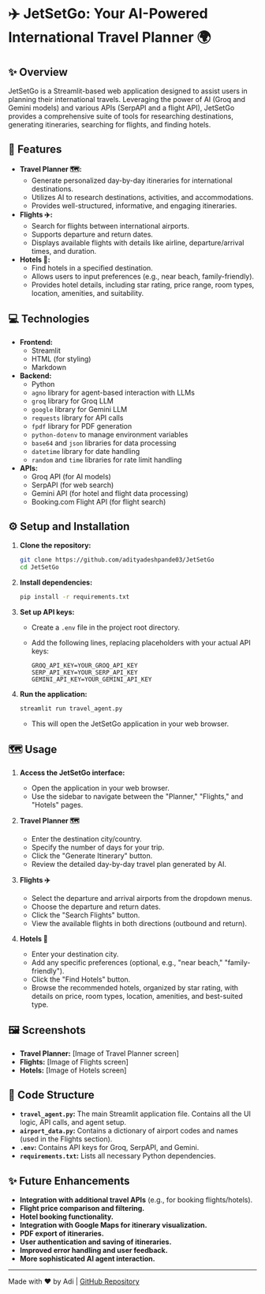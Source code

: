 # ✈️ JetSetGo: Your AI-Powered International Travel Planner 🌍

## ✨ Overview

JetSetGo is a Streamlit-based web application designed to assist users in planning their international travels. Leveraging the power of AI (Groq and Gemini models) and various APIs (SerpAPI and a flight API), JetSetGo provides a comprehensive suite of tools for researching destinations, generating itineraries, searching for flights, and finding hotels.

## 🚀 Features

*   **Travel Planner 🗺️:**
    *   Generate personalized day-by-day itineraries for international destinations.
    *   Utilizes AI to research destinations, activities, and accommodations.
    *   Provides well-structured, informative, and engaging itineraries.
*   **Flights ✈️:**
    *   Search for flights between international airports.
    *   Supports departure and return dates.
    *   Displays available flights with details like airline, departure/arrival times, and duration.
*   **Hotels 🏨:**
    *   Find hotels in a specified destination.
    *   Allows users to input preferences (e.g., near beach, family-friendly).
    *   Provides hotel details, including star rating, price range, room types, location, amenities, and suitability.

## 💻 Technologies

*   **Frontend:**
    *   Streamlit
    *   HTML (for styling)
    *   Markdown
*   **Backend:**
    *   Python
    *   `agno` library for agent-based interaction with LLMs
    *   `groq` library for Groq LLM
    *   `google` library for Gemini LLM
    *   `requests` library for API calls
    *   `fpdf` library for PDF generation
    *   `python-dotenv` to manage environment variables
    *   `base64` and `json` libraries for data processing
    *   `datetime` library for date handling
    *   `random` and `time` libraries for rate limit handling
*   **APIs:**
    *   Groq API (for AI models)
    *   SerpAPI (for web search)
    *   Gemini API (for hotel and flight data processing)
    *   Booking.com Flight API (for flight search)

## ⚙️ Setup and Installation

1.  **Clone the repository:**

    ```bash
    git clone https://github.com/adityadeshpande03/JetSetGo
    cd JetSetGo
    ```

2.  **Install dependencies:**

    ```bash
    pip install -r requirements.txt
    ```

3.  **Set up API keys:**

    *   Create a `.env` file in the project root directory.
    *   Add the following lines, replacing placeholders with your actual API keys:

        ```env
        GROQ_API_KEY=YOUR_GROQ_API_KEY
        SERP_API_KEY=YOUR_SERP_API_KEY
        GEMINI_API_KEY=YOUR_GEMINI_API_KEY
        ```

4.  **Run the application:**

    ```bash
    streamlit run travel_agent.py
    ```

    *   This will open the JetSetGo application in your web browser.

## 🗺️ Usage

1.  **Access the JetSetGo interface:**

    *   Open the application in your web browser.
    *   Use the sidebar to navigate between the "Planner," "Flights," and "Hotels" pages.

2.  **Travel Planner 🗺️**
    *   Enter the destination city/country.
    *   Specify the number of days for your trip.
    *   Click the "Generate Itinerary" button.
    *   Review the detailed day-by-day travel plan generated by AI.

3.  **Flights ✈️**
    *   Select the departure and arrival airports from the dropdown menus.
    *   Choose the departure and return dates.
    *   Click the "Search Flights" button.
    *   View the available flights in both directions (outbound and return).

4.  **Hotels 🏨**
    *   Enter your destination city.
    *   Add any specific preferences (optional, e.g., "near beach," "family-friendly").
    *   Click the "Find Hotels" button.
    *   Browse the recommended hotels, organized by star rating, with details on price, room types, location, amenities, and best-suited type.

## 🖼️ Screenshots

*   **Travel Planner:**
    [Image of Travel Planner screen]
*   **Flights:**
    [Image of Flights screen]
*   **Hotels:**
    [Image of Hotels screen]

## 📝 Code Structure

*   **`travel_agent.py`:** The main Streamlit application file.  Contains all the UI logic, API calls, and agent setup.
*   **`airport_data.py`:**  Contains a dictionary of airport codes and names (used in the Flights section).
*   **`.env`:** Contains API keys for Groq, SerpAPI, and Gemini.
*   **`requirements.txt`:** Lists all necessary Python dependencies.

## ✨ Future Enhancements

*   **Integration with additional travel APIs** (e.g., for booking flights/hotels).
*   **Flight price comparison and filtering.**
*   **Hotel booking functionality.**
*   **Integration with Google Maps for itinerary visualization.**
*   **PDF export of itineraries.**
*   **User authentication and saving of itineraries.**
*   **Improved error handling and user feedback.**
*   **More sophisticated AI agent interaction.**
---

Made with ❤️ by Adi | [GitHub Repository](https://github.com/adityadeshpande03/JetSetGo)

